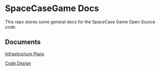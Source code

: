 # SpaceCaseGame Docs

This repo stores some general docs for the SpaceCase Game Open Source code.

## Documents

[Infrastructure Plans](./infrastructure.md)

[Code Design](./design.md)

